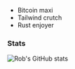 - Bitcoin maxi
- Tailwind crutch
- Rust enjoyer

### Stats
![Rob's GitHub stats](https://github-readme-stats.vercel.app/api?username=xorizon&show_icons=true&theme=radical)

